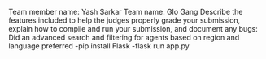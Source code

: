 Team member name: Yash Sarkar
Team name: Glo Gang
Describe the features included to help the judges properly grade your submission, explain how to compile and run your submission, and document any bugs: Did an advanced search and filtering for agents based on region and language preferred
    -pip install Flask
    -flask run app.py